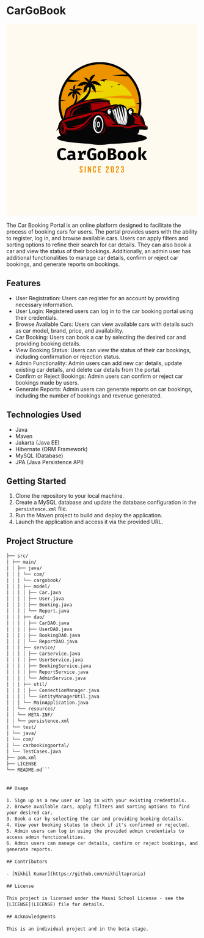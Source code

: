 # CarGoBook

![CarGoBook Logo](https://raw.githubusercontent.com/nikhiltaprania/main-brake-9977/main/CarGoBook.png?token=GHSAT0AAAAAACDNMRTNXPW6YWTS44S675H2ZF6B6TA)

The Car Booking Portal is an online platform designed to facilitate the process of booking cars for users. The portal provides users with the ability to register, log in, and browse available cars. Users can apply filters and sorting options to refine their search for car details. They can also book a car and view the status of their bookings. Additionally, an admin user has additional functionalities to manage car details, confirm or reject car bookings, and generate reports on bookings.

## Features

- User Registration: Users can register for an account by providing necessary information.
- User Login: Registered users can log in to the car booking portal using their credentials.
- Browse Available Cars: Users can view available cars with details such as car model, brand, price, and availability.
- Car Booking: Users can book a car by selecting the desired car and providing booking details.
- View Booking Status: Users can view the status of their car bookings, including confirmation or rejection status.
- Admin Functionality: Admin users can add new car details, update existing car details, and delete car details from the portal.
- Confirm or Reject Bookings: Admin users can confirm or reject car bookings made by users.
- Generate Reports: Admin users can generate reports on car bookings, including the number of bookings and revenue generated.

## Technologies Used

- Java
- Maven
- Jakarta (Java EE)
- Hibernate (ORM Framework)
- MySQL (Database)
- JPA (Java Persistence API)

## Getting Started

1. Clone the repository to your local machine.
2. Create a MySQL database and update the database configuration in the `persistence.xml` file.
3. Run the Maven project to build and deploy the application.
4. Launch the application and access it via the provided URL.

## Project Structure

```CarGoBook/
├── src/
│ ├── main/
│ │ ├── java/
│ │ │ └── com/
│ │ │ └── cargobook/
│ │ │ ├── model/
│ │ │ │ ├── Car.java
│ │ │ │ ├── User.java
│ │ │ │ ├── Booking.java
│ │ │ │ └── Report.java
│ │ │ ├── dao/
│ │ │ │ ├── CarDAO.java
│ │ │ │ ├── UserDAO.java
│ │ │ │ ├── BookingDAO.java
│ │ │ │ └── ReportDAO.java
│ │ │ ├── service/
│ │ │ │ ├── CarService.java
│ │ │ │ ├── UserService.java
│ │ │ │ ├── BookingService.java
│ │ │ │ ├── ReportService.java
│ │ │ │ └── AdminService.java
│ │ │ ├── util/
│ │ │ │ ├── ConnectionManager.java
│ │ │ │ └── EntityManagerUtil.java
│ │ │ └── MainApplication.java
│ │ └── resources/
│ │ └── META-INF/
│ │ └── persistence.xml
│ └── test/
│ └── java/
│ └── com/
│ └── carbookingportal/
│ └── TestCases.java
├── pom.xml
├── LICENSE
└── README.md```


## Usage

1. Sign up as a new user or log in with your existing credentials.
2. Browse available cars, apply filters and sorting options to find your desired car.
3. Book a car by selecting the car and providing booking details.
4. View your booking status to check if it's confirmed or rejected.
5. Admin users can log in using the provided admin credentials to access admin functionalities.
6. Admin users can manage car details, confirm or reject bookings, and generate reports.

## Contributors

- [Nikhil Kumar](https://github.com/nikhiltaprania)

## License

This project is licensed under the Masai School License - see the [LICENSE](LICENSE) file for details.

## Acknowledgments

This is an individual project and in the beta stage.